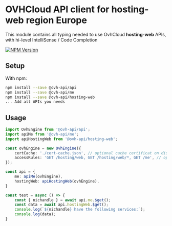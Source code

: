 # OVHCloud API client for **hosting-web** region Europe

This module contains all typing needed to use OvhCloud **hosting-web** APIs, with hi-level IntelliSense / Code Completion

[![NPM Version](https://img.shields.io/npm/v/@ovh-api/hosting-web.svg?style=flat)](https://www.npmjs.org/package/@ovh-api/hosting-web)

## Setup

With npm:

```bash
npm install --save @ovh-api/api
npm install --save @ovh-api/me
npm install --save @ovh-api/hosting-web
... Add all APIs you needs
```

## Usage

```typescript
import OvhEngine from '@ovh-api/api';
import apiMe from '@ovh-api/me';
import apiHostingWeb from '@ovh-api/hosting-web';

const ovhEngine = new OvhEngine({ 
    certCache: './cert-cache.json', // optional cache certificat on disk.
    accessRules: 'GET /hosting/web, GET /hosting/web/*, GET /me', // optional limit the requested privileges.
});

const api = {
    me: apiMe(ovhEngine),
    hostingWeb: apiHostingWeb(ovhEngine),
}

const test = async () => {
    const { nichandle } = await api.me.$get();
    const data = await api.hostingWeb.$get();
    console.log(`${nichandle} have the following services:`);
    console.log(data);
}
```
